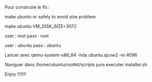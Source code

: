 Pour construire le lfs :

make ubuntu or safely to avoid size problem

make ubuntu VM_DISK_SIZE=3072

user : root
pass : root


user : ubuntu
pass : ubuntu


Lancer avec qemu-system-x86_64 -hda ubuntu.qcow2 -m 4096

Naviguer dans /home/ubuntu/rootkit/scripts puis executer installer.sh

Enjoy !!!!!!!
